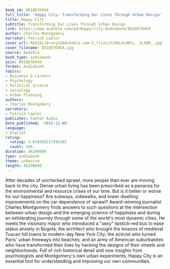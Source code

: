 ```yaml
---
book_id: B018EYD4VA
full_title: 'Happy City: Transforming Our Lives Through Urban Design'
title: Happy City
subtitle: Transforming Our Lives Through Urban Design
link: https://www.audible.com/pd/Happy-City-Audiobook/B018EYD4VA
author: Charles Montgomery
narrator: Patrick Lawlor
cover_url: My%20Library%20Audible.com-2_files/514bL4xO6tL._SL500_.jpg
cover_filename: B018EYD4VA.jpg
source: Audible
book_type: audiobook
asin: B018EYD4VA
format: Audiobook
topics:
- Business & Careers
- Psychology
- Political Science
- Sociology
- Urban Planning
authors:
- Charles Montgomery
narrators:
- Patrick Lawlor
publisher: Tantor Audio
date_published: '2015-12-08'
language:
- English
rating:
  rating: 4.619565217391305
  count: 368
duration: 46200000
type: audiobook
theme: urbanism
length: 46200000
---
```

After decades of unchecked sprawl, more people than ever are moving back to the city. Dense urban living has been prescribed as a panacea for the environmental and resource crises of our time. But is it better or worse for our happiness? Are subways, sidewalks, and tower dwelling improvements on the car dependence of sprawl?
Award-winning journalist Charles Montgomery finds answers to such questions at the intersection between urban design and the emerging science of happiness and during an exhilarating journey through some of the world's most dynamic cities. He meets the visionary mayor who introduced a "sexy" lipstick-red bus to ease status anxiety in Bogotá; the architect who brought the lessons of medieval Tuscan hill towns to modern-day New York City; the activist who turned Paris' urban freeways into beaches; and an army of American suburbanites who have transformed their lives by hacking the designs of their streets and neighborhoods. Full of rich historical detail and new insights from psychologists and Montgomery's own urban experiments, Happy City is an essential tool for understanding and improving our own communities.

